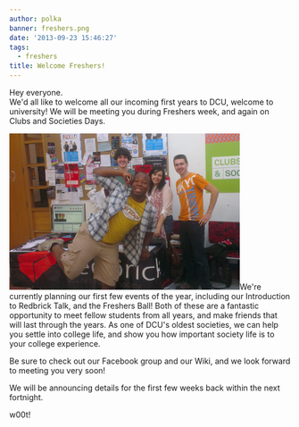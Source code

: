 ```yaml
---
author: polka
banner: freshers.png
date: '2013-09-23 15:46:27'
tags:
  - freshers
title: Welcome Freshers!
---
```


Hey everyone.  
We'd all like to welcome all our incoming first years to DCU, welcome to
university! We will be meeting you during Freshers week, and again on Clubs and
Societies Days.

 <!-- more -->

![freshers stand](freshers.png)We're currently planning our first few events of
the year, including our Introduction to Redbrick Talk, and the Freshers Ball!
Both of these are a fantastic opportunity to meet fellow students from all
years, and make friends that will last through the years. As one of DCU's oldest
societies, we can help you settle into college life, and show you how important
society life is to your college experience.

Be sure to check out our Facebook group and our Wiki, and we look forward to
meeting you very soon!

We will be announcing details for the first few weeks back within the next
fortnight.

w00t!
